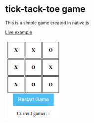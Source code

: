 # tick-tack-toe game

This is a simple game created in native js

[Live example](https://bukovski.github.io/tick-tack-toe-js/)

![tick-tack-toe](./img/snapshot.png)

